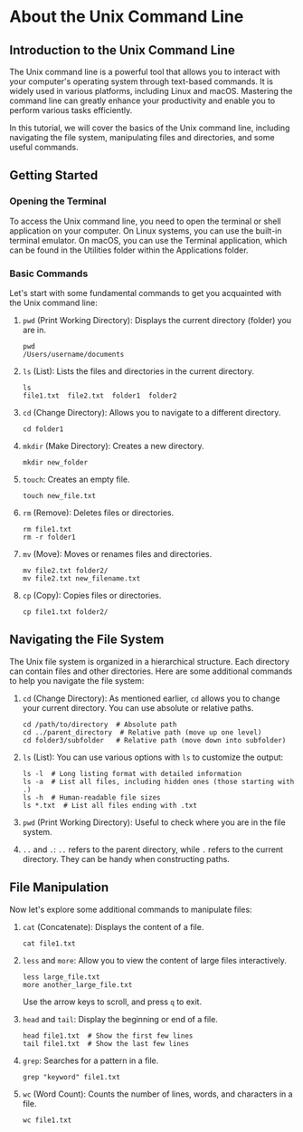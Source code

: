 # About the Unix Command Line 

## Introduction to the Unix Command Line

The Unix command line is a powerful tool that allows you to interact with your computer's operating system through text-based commands. It is widely used in various platforms, including Linux and macOS. Mastering the command line can greatly enhance your productivity and enable you to perform various tasks efficiently.

In this tutorial, we will cover the basics of the Unix command line, including navigating the file system, manipulating files and directories, and some useful commands.

## Getting Started

### Opening the Terminal

To access the Unix command line, you need to open the terminal or shell application on your computer. On Linux systems, you can use the built-in terminal emulator. On macOS, you can use the Terminal application, which can be found in the Utilities folder within the Applications folder.

### Basic Commands

Let's start with some fundamental commands to get you acquainted with the Unix command line:

1. `pwd` (Print Working Directory):
   Displays the current directory (folder) you are in.

   ```
   pwd
   /Users/username/documents
   ```

2. `ls` (List):
   Lists the files and directories in the current directory.

   ```
   ls
   file1.txt  file2.txt  folder1  folder2
   ```

3. `cd` (Change Directory):
   Allows you to navigate to a different directory.

   ```
   cd folder1
   ```

4. `mkdir` (Make Directory):
   Creates a new directory.

   ```
   mkdir new_folder
   ```

5. `touch`:
   Creates an empty file.

   ```
   touch new_file.txt
   ```

6. `rm` (Remove):
   Deletes files or directories.

   ```
   rm file1.txt
   rm -r folder1
   ```

7. `mv` (Move):
   Moves or renames files and directories.

   ```
   mv file2.txt folder2/
   mv file2.txt new_filename.txt
   ```

8. `cp` (Copy):
   Copies files or directories.

   ```
   cp file1.txt folder2/
   ```

## Navigating the File System

The Unix file system is organized in a hierarchical structure. Each directory can contain files and other directories. Here are some additional commands to help you navigate the file system:

1. `cd` (Change Directory):
   As mentioned earlier, `cd` allows you to change your current directory. You can use absolute or relative paths.

   ```
   cd /path/to/directory  # Absolute path
   cd ../parent_directory  # Relative path (move up one level)
   cd folder3/subfolder   # Relative path (move down into subfolder)
   ```

2. `ls` (List):
   You can use various options with `ls` to customize the output:

   ```
   ls -l  # Long listing format with detailed information
   ls -a  # List all files, including hidden ones (those starting with .)
   ls -h  # Human-readable file sizes
   ls *.txt  # List all files ending with .txt
   ```

3. `pwd` (Print Working Directory):
   Useful to check where you are in the file system.

4. `..` and `.`:
   `..` refers to the parent directory, while `.` refers to the current directory. They can be handy when constructing paths.

## File Manipulation

Now let's explore some additional commands to manipulate files:

1. `cat` (Concatenate):
   Displays the content of a file.

   ```
   cat file1.txt
   ```

2. `less` and `more`:
   Allow you to view the content of large files interactively.

   ```
   less large_file.txt
   more another_large_file.txt
   ```

   Use the arrow keys to scroll, and press `q` to exit.

3. `head` and `tail`:
   Display the beginning or end of a file.

   ```
   head file1.txt  # Show the first few lines
   tail file1.txt  # Show the last few lines
   ```

4. `grep`:
   Searches for a pattern in a file.

   ```
   grep "keyword" file1.txt
   ```

5. `wc` (Word Count):
   Counts the number of lines, words, and characters in a file.

   ```
   wc file1.txt
   ```
